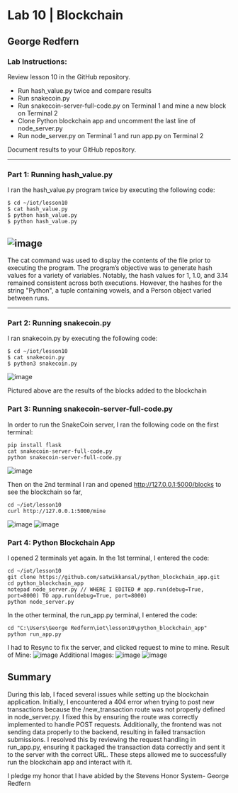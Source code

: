 # Lab 10 | Blockchain
## George Redfern
### Lab Instructions:

Review lesson 10 in the GitHub repository.
- Run hash_value.py twice and compare results
- Run snakecoin.py
- Run snakecoin-server-full-code.py on Terminal 1 and mine a new block on Terminal 2
- Clone Python blockchain app and uncomment the last line of node_server.py
- Run node_server.py on Terminal 1 and run app.py on Terminal 2  </br>

Document results to your GitHub repository.

---
### Part 1: Running hash_value.py

I ran the hash_value.py program twice by executing the following code: 
```
$ cd ~/iot/lesson10
$ cat hash_value.py
$ python hash_value.py
$ python hash_value.py
```
![image](https://github.com/user-attachments/assets/8430fd27-878e-4f7e-8238-7effcc8dd3fd)
---

The cat command was used to display the contents of the file prior to executing the program. The program’s objective was to generate hash values for a variety of variables.
Notably, the hash values for 1, 1.0, and 3.14 remained consistent across both executions. However, the hashes for the string "Python", a tuple containing vowels, and a Person object varied between runs.

---

### Part 2: Running snakecoin.py

I ran snakecoin.py by executing the following code: 
```
$ cd ~/iot/lesson10
$ cat snakecoin.py
$ python3 snakecoin.py
```
![image](https://github.com/user-attachments/assets/16db7377-17af-4c30-a177-1a43e02e582f)

Pictured above are the results of the blocks added to the blockchain


### Part 3: Running snakecoin-server-full-code.py

In order to run the SnakeCoin server, I ran the following code on the first terminal: 
```
pip install flask
cat snakecoin-server-full-code.py
python snakecoin-server-full-code.py
```
![image](https://github.com/user-attachments/assets/5315557d-99d1-44d7-812d-c58aaad2aae8)

Then on the 2nd terminal I ran and opened http://127.0.0.1:5000/blocks to see the blockchain so far,
```
cd ~/iot/lesson10
curl http://127.0.0.1:5000/mine
```
![image](https://github.com/user-attachments/assets/5e081967-9659-4792-8c15-4842a7d5cd8e)
![image](https://github.com/user-attachments/assets/6d31b8b5-e413-4262-948e-eeaf8ac08641)

### Part 4: Python Blockchain App

 I opened 2 terminals yet again. In the 1st terminal, I entered the code:
```
cd ~/iot/lesson10
git clone https://github.com/satwikkansal/python_blockchain_app.git
cd python_blockchain_app
notepad node_server.py // WHERE I EDITED # app.run(debug=True, port=8000) TO app.run(debug=True, port=8000)
python node_server.py
```
In the other terminal, the run_app.py terminal, I entered the code:
```
cd "C:\Users\George Redfern\iot\lesson10\python_blockchain_app"
python run_app.py
```
I had to Resync to fix the server, and clicked request to mine to mine. 
Result of Mine:
![image](https://github.com/user-attachments/assets/ba29d1ec-592c-4721-92bb-650210ede21e)
Additional Images:
![image](https://github.com/user-attachments/assets/3f5b8cb8-7ad5-4f3a-bd58-b71d55f8bbe7)
![image](https://github.com/user-attachments/assets/2313da8f-c948-42f9-964b-2d5a9df2d4b6)

## Summary
During this lab, I faced several issues while setting up the blockchain application. Initially, I encountered a 404 error when trying to post new transactions because the /new_transaction route was not properly defined in node_server.py. I fixed this by ensuring the route was correctly implemented to handle POST requests. Additionally, the frontend was not sending data properly to the backend, resulting in failed transaction submissions. I resolved this by reviewing the request handling in run_app.py, ensuring it packaged the transaction data correctly and sent it to the server with the correct URL. These steps allowed me to successfully run the blockchain app and interact with it.

I pledge my honor that I have abided by the Stevens Honor System- George Redfern
